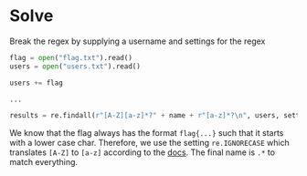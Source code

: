 # Solve

Break the regex by supplying a username and settings for the regex

```python
flag = open("flag.txt").read()
users = open("users.txt").read()

users += flag

...

results = re.findall(r"[A-Z][a-z]*?" + name + r"[a-z]*?\n", users, setting)
```

We know that the flag always has the format `flag{...}` such that it starts with a lower case char. Therefore, we use the setting `re.IGNORECASE` which translates `[A-Z]` to `[a-z]` according to the [docs](https://docs.python.org/3/library/re.html). The final name is `.*` to match everything.